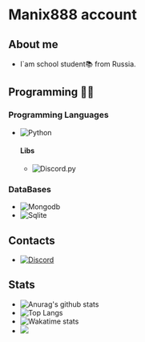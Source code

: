 # Manix888 account

## About me

- I`am school student📚 from Russia.

## Programming 👨‍💻

### Programming Languages

- ![Python](https://img.shields.io/badge/-Python-090909?style=for-the-badge&logo=python&logoColor=F7CE43)<br/>

    #### Libs
    - ![Discord.py](https://img.shields.io/badge/-Discord.py-090909?style=for-the-badge&logo=discord&logoColor=5B72BF)
### DataBases
- ![Mongodb](https://img.shields.io/badge/-MongoDB-090909?style=for-the-badge&logo=MongoDB&logoColor=50B154)<br/>
- ![Sqlite](https://img.shields.io/badge/-SQLite3-090909?style=for-the-badge&logo=SQLite&logoColor=D9D5E1)

## Contacts

- [![Discord](https://img.shields.io/badge/-My_Discord-090909?style=for-the-badge&logo=discord&logoColor=5B72BF)](https://discordapp.com/users/692313869057785886)

## Stats

- ![Anurag's github stats](https://github-readme-stats.vercel.app/api?username=Manix888&count_private=true&show_icons=true&theme=algolia)
- ![Top Langs](https://github-readme-stats.vercel.app/api/top-langs/?username=Manix888&layout=compact&theme=algolia)
- ![Wakatime stats](https://github-readme-stats.vercel.app/api/wakatime?username=Manix888&theme=algolia)
- [<img src="https://www.codewars.com/users/Manix888/badges/large">](https://www.codewars.com/users/Manix888)
